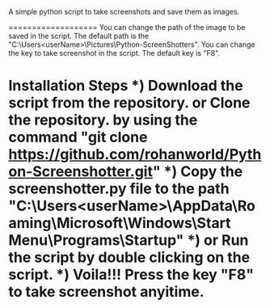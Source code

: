 A simple python script to take screenshots and save them as images.

===================
You can change the path of the image to be saved in the script. The default path is the "C:\Users\<userName>\Pictures\Python-ScreenShotters".
You can change the key to take screenshot in the script. The default key is "F8".

Installation Steps
*) Download the script from the repository. or Clone the repository.
    by using the command "git clone https://github.com/rohanworld/Python-Screenshotter.git"
*) Copy the screenshotter.py file to the path               "C:\Users\<userName>\AppData\Roaming\Microsoft\Windows\Start Menu\Programs\Startup"
*) or Run the script by double clicking on the script.
*) Voila!!! Press the key "F8" to take screenshot anyitime.
===================
